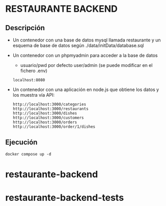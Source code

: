 # RESTAURANTE BACKEND

## Descripción

- Un contenedor con una base de datos mysql llamada restaurante y un esquema de base de datos según ./data/initData/database.sql
- Un contenedor con un phpmyadmin para acceder a la base de datos
  - usuario/pwd por defecto user/admin (se puede modificar en el fichero .env)
  ```
  localhost:8080
  ```

- Un contenedor con una aplicación en node.js que obtiene los datos y los muestra vía API:

  ```
  http://localhost:3000/categories
  http://localhost:3000/restaurants
  http://localhost:3000/dishes
  http://localhost:3000/customers
  http://localhost:3000/orders
  http://localhost:3000/order/1/dishes

  ```

## Ejecución

```
docker compose up -d
```
# restaurante-backend
# restaurante-backend-tests
